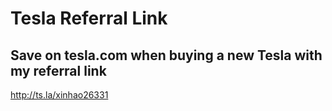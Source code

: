 # Tesla Referral Link
## Save on tesla.com when buying a new Tesla with my referral link
http://ts.la/xinhao26331
